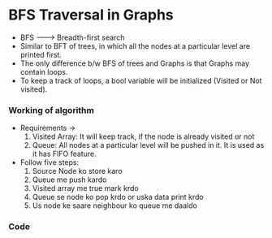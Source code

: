 <h1>BFS Traversal in Graphs</h1>
<ul>
  <li>BFS ---> Breadth-first search</li>
  <li>Similar to BFT of trees, in which all the nodes at a particular level are printed first.</li>
  <li>The only difference b/w BFS of trees and Graphs is that Graphs may contain loops.</li>
  <li>To keep a track of loops, a bool variable will be initialized (Visited or Not visited).</li>

</ul>
<h3>Working of algorithm</h3>
<ul>
  <li>Requirements -> 
    <ol>
      <li>Visited Array: It will keep track, if the node is already visited or not</li>
      <li>Queue: All nodes at a particular level will be pushed in it. It is used as it has FIFO feature.</li> 
    </ol> 
  </li>
  <li>Follow five steps:
    <ol>
      <li>Source Node ko store karo</li>
      <li>Queue me push kardo</li>
      <li>Visited array me true mark krdo</li>
      <li>Queue se node ko pop krdo or uska data print krdo</li>
      <li>Us node ke saare neighbour ko queue me daaldo</li> 
    </ol>
  </li>
</ul>
<h3>Code</h3>

```cpp

```










